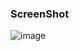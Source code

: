 ### ScreenShot
![image](https://user-images.githubusercontent.com/59806790/211546905-ab9881e2-96f1-4b61-a6be-ec41f49d03f2.png)

